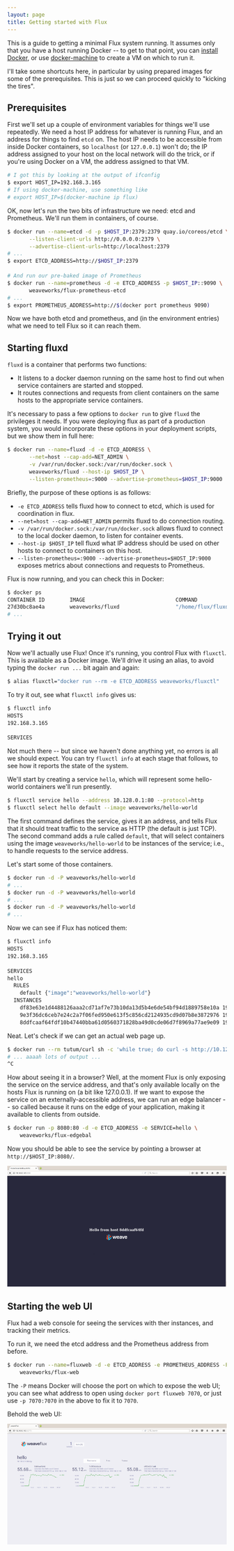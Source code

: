 ```yaml
---
layout: page
title: Getting started with Flux
---
```


This is a guide to getting a minimal Flux system running. It assumes
only that you have a host running Docker -- to get to that point, you
can [install Docker][docker-install], or use
[docker-machine][docker-machine] to create a VM on which to run it.

I'll take some shortcuts here, in particular by using prepared images
for some of the prerequisites. This is just so we can proceed quickly
to "kicking the tires".

## Prerequisites

First we'll set up a couple of environment variables for things we'll
use repeatedly. We need a host IP address for whatever is running
Flux, and an address for things to find `etcd` on. The host IP needs
to be accessible from inside Docker containers, so `localhost` (or
`127.0.0.1`) won't do; the IP address assigned to your host on the
local network will do the trick, or if you're using Docker on a VM,
the address assigned to that VM.

```sh
# I got this by looking at the output of ifconfig
$ export HOST_IP=192.168.3.165
# If using docker-machine, use something like
# export HOST_IP=$(docker-machine ip flux)
```

OK, now let's run the two bits of infrastructure we need: etcd and
Prometheus. We'll run them in containers, of course.

```sh
$ docker run --name=etcd -d -p $HOST_IP:2379:2379 quay.io/coreos/etcd \
       --listen-client-urls http://0.0.0.0:2379 \
       --advertise-client-urls=http://localhost:2379
# ...
$ export ETCD_ADDRESS=http://$HOST_IP:2379

# And run our pre-baked image of Prometheus
$ docker run --name=prometheus -d -e ETCD_ADDRESS -p $HOST_IP::9090 \
       weaveworks/flux-prometheus-etcd
# ...
$ export PROMETHEUS_ADDRESS=http://$(docker port prometheus 9090)
```

Now we have both etcd and prometheus, and (in the environment entries)
what we need to tell Flux so it can reach them.

## Starting fluxd

`fluxd` is a container that performs two functions:

* It listens to a docker daemon running on the same host to find out
when service containers are started and stopped.
* It routes connections and requests from client containers on the same
hosts to the appropriate service containers.

It's necessary to pass a few options to `docker run` to give `fluxd`
the privileges it needs.  If you were deploying flux as part of a
production system, you would incorporate these options in your
deployment scripts, but we show them in full here:

```sh
$ docker run --name=fluxd -d -e ETCD_ADDRESS \
       --net=host --cap-add=NET_ADMIN \
       -v /var/run/docker.sock:/var/run/docker.sock \
       weaveworks/fluxd --host-ip $HOST_IP \
       --listen-prometheus=:9000 --advertise-prometheus=$HOST_IP:9000
```

Briefly, the purpose of these options is as follows:

* `-e ETCD_ADDRESS` tells fluxd how to connect to etcd, which is used for
coordination in flux.
* `--net=host --cap-add=NET_ADMIN` permits fluxd to do connection routing.
* `-v /var/run/docker.sock:/var/run/docker.sock` allows fluxd to connect
to the local docker daemon, to listen for container events.
* `--host-ip $HOST_IP` tell fluxd what IP address should be used on other
hosts to connect to containers on this host.
* `--listen-prometheus=:9000 --advertise-prometheus=$HOST_IP:9000`
exposes metrics about connections and requests to Prometheus.

Flux is now running, and you can check this in Docker:

```sh
$ docker ps
CONTAINER ID        IMAGE                             COMMAND                  CREATED             STATUS              PORTS                                                         NAMES
27d30bc8ae4a        weaveworks/fluxd                  "/home/flux/fluxd --h"   3 seconds ago      Up 3 seconds                                                                    fluxd
# ...
```

## Trying it out

Now we'll actually use Flux! Once it's running, you control Flux with
`fluxctl`. This is available as a Docker image. We'll drive it using
an alias, to avoid typing the `docker run ...` bit again and again:

```sh
$ alias fluxctl="docker run --rm -e ETCD_ADDRESS weaveworks/fluxctl"
```

To try it out, see what `fluxctl info` gives us:

```sh
$ fluxctl info
HOSTS
192.168.3.165

SERVICES
```

Not much there -- but since we haven't done anything yet, no errors is
all we should expect. You can try `fluxctl info` at each stage that
follows, to see how it reports the state of the system.

We'll start by creating a service `hello`, which will represent some
hello-world containers we'll run presently.

```sh
$ fluxctl service hello --address 10.128.0.1:80 --protocol=http
$ fluxctl select hello default --image weaveworks/hello-world
```

The first command defines the service, gives it an address, and tells
Flux that it should treat traffic to the service as HTTP (the default
is just TCP). The second command adds a rule called `default`, that
will select containers using the image `weaveworks/hello-world` to be
instances of the service; i.e., to handle requests to the service
address.

Let's start some of those containers.

```sh
$ docker run -d -P weaveworks/hello-world
# ...
$ docker run -d -P weaveworks/hello-world
# ...
$ docker run -d -P weaveworks/hello-world
# ...
```

Now we can see if Flux has noticed them:

```sh
$ fluxctl info
HOSTS
192.168.3.165

SERVICES
hello
  RULES
    default {"image":"weaveworks/hello-world"}
  INSTANCES
    df83e63e1d4488126aaa2cd71af7e73b10da13d5b4e6de54bf94d1889758e10a 192.168.3.165:32768 live
    9e3f36dc6ceb7e24c2a7f06fed950e613f5c856cd2124935cd9d07b8e3872976 192.168.3.165:32769 live
    8ddfcaaf64fdf10b47440bba61d0560371828ba49d0cde06d7f8969a77ae9e09 192.168.3.165:32770 live
```

Neat. Let's check if we can get an actual web page up.

```sh
$ docker run --rm tutum/curl sh -c 'while true; do curl -s http://10.128.0.1/; done'
# ... aaaah lots of output ...
^C
```

How about seeing it in a browser? Well, at the moment Flux is only
exposing the service on the service address, and that's only available
locally on the hosts Flux is running on (a bit like 127.0.0.1). If we
want to expose the service on an externally-accessible address, we can
run an edge balancer -- so called because it runs on the edge of your
application, making it available to clients from outside.

```sh
$ docker run -p 8080:80 -d -e ETCD_ADDRESS -e SERVICE=hello \
    weaveworks/flux-edgebal
```

Now you should be able to see the service by pointing a browser at
`http://$HOST_IP:8080/`.

![Hello World in a browser](images/hello-world.png)

## Starting the web UI

Flux had a web console for seeing the services with ther instances,
and tracking their metrics.

To run it, we need the etcd address and the Prometheus address from
before.

```sh
$ docker run --name=fluxweb -d -e ETCD_ADDRESS -e PROMETHEUS_ADDRESS -P \
    weaveworks/flux-web
```

The `-P` means Docker will choose the port on which to expose the web
UI; you can see what address to open using `docker port fluxweb
7070`, or just use `-p 7070:7070` in the above to fix it to `7070`.

Behold the web UI:

![Flux web user interface example](images/flux-ui.png)

[docker-install]: https://docs.docker.com/engine/installation/
[docker-machine]: https://docs.docker.com/machine/install-machine/
